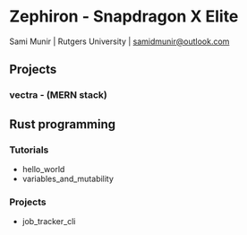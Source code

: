 # Zephiron - Snapdragon X Elite

Sami Munir | Rutgers University | <samidmunir@outlook.com>

## Projects

### vectra - **(MERN stack)**

## Rust programming

### Tutorials

- hello_world
- variables_and_mutability

### Projects

- job_tracker_cli
